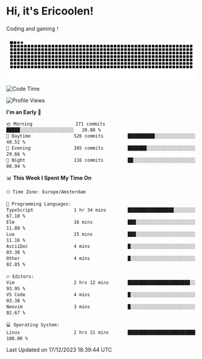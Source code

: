 # Hi, it's Ericoolen!
Coding and gaming！

<picture>
  <source media="(prefers-color-scheme: dark)" srcset="https://raw.githubusercontent.com/Eric-Song-Nop/Eric-Song-Nop/output/github-contribution-grid-snake-dark.svg">
  <source media="(prefers-color-scheme: light)" srcset="https://raw.githubusercontent.com/Eric-Song-Nop/Eric-Song-Nop/output/github-contribution-grid-snake.svg">
  <img alt="github contribution grid snake animation" src="https://raw.githubusercontent.com/Eric-Song-Nop/Eric-Song-Nop/output/github-contribution-grid-snake.svg">
</picture>

<!--START_SECTION:waka-->
![Code Time](http://img.shields.io/badge/Code%20Time-1%2C109%20hrs%2037%20mins-blue)

![Profile Views](http://img.shields.io/badge/Profile%20Views-0-blue)

**I'm an Early 🐤** 

```text
🌞 Morning                271 commits         █████░░░░░░░░░░░░░░░░░░░░   20.88 % 
🌆 Daytime                526 commits         ██████████░░░░░░░░░░░░░░░   40.52 % 
🌃 Evening                385 commits         ███████░░░░░░░░░░░░░░░░░░   29.66 % 
🌙 Night                  116 commits         ██░░░░░░░░░░░░░░░░░░░░░░░   08.94 % 
```


📊 **This Week I Spent My Time On** 

```text
🕑︎ Time Zone: Europe/Amsterdam

💬 Programming Languages: 
TypeScript               1 hr 34 mins        █████████████████░░░░░░░░   67.10 % 
Elm                      16 mins             ███░░░░░░░░░░░░░░░░░░░░░░   11.80 % 
Lua                      15 mins             ███░░░░░░░░░░░░░░░░░░░░░░   11.16 % 
AsciiDoc                 4 mins              █░░░░░░░░░░░░░░░░░░░░░░░░   03.38 % 
Other                    4 mins              █░░░░░░░░░░░░░░░░░░░░░░░░   02.85 % 

🔥 Editors: 
Vim                      2 hrs 12 mins       ███████████████████████░░   93.95 % 
VS Code                  4 mins              █░░░░░░░░░░░░░░░░░░░░░░░░   03.38 % 
Neovim                   3 mins              █░░░░░░░░░░░░░░░░░░░░░░░░   02.67 % 

💻 Operating System: 
Linux                    2 hrs 21 mins       █████████████████████████   100.00 % 
```


 Last Updated on 17/12/2023 18:39:44 UTC
<!--END_SECTION:waka-->
